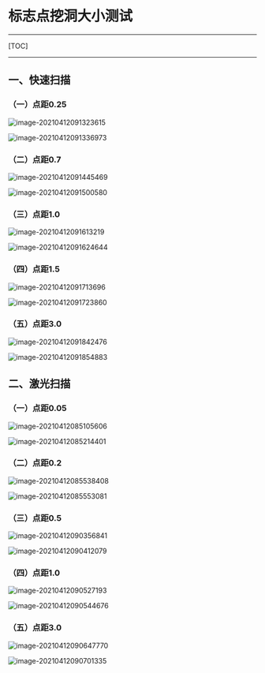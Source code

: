 # 标志点挖洞大小测试

------

[TOC]

------

## 一、快速扫描

### （一）点距0.25

![image-20210412091323615](C:\Users\Administrator\AppData\Roaming\Typora\typora-user-images\image-20210412091323615.png)

![image-20210412091336973](C:\Users\Administrator\AppData\Roaming\Typora\typora-user-images\image-20210412091336973.png)

### （二）点距0.7

![image-20210412091445469](C:\Users\Administrator\AppData\Roaming\Typora\typora-user-images\image-20210412091445469.png)

![image-20210412091500580](C:\Users\Administrator\AppData\Roaming\Typora\typora-user-images\image-20210412091500580.png)

### （三）点距1.0

![image-20210412091613219](C:\Users\Administrator\AppData\Roaming\Typora\typora-user-images\image-20210412091613219.png)

![image-20210412091624644](C:\Users\Administrator\AppData\Roaming\Typora\typora-user-images\image-20210412091624644.png)

### （四）点距1.5

![image-20210412091713696](C:\Users\Administrator\AppData\Roaming\Typora\typora-user-images\image-20210412091713696.png)

![image-20210412091723860](C:\Users\Administrator\AppData\Roaming\Typora\typora-user-images\image-20210412091723860.png)

### （五）点距3.0

![image-20210412091842476](C:\Users\Administrator\AppData\Roaming\Typora\typora-user-images\image-20210412091842476.png)

![image-20210412091854883](C:\Users\Administrator\AppData\Roaming\Typora\typora-user-images\image-20210412091854883.png)

## 二、激光扫描

### （一）点距0.05

<img src="C:\Users\Administrator\AppData\Roaming\Typora\typora-user-images\image-20210412085105606.png" alt="image-20210412085105606"  />

![image-20210412085214401](C:\Users\Administrator\AppData\Roaming\Typora\typora-user-images\image-20210412085214401.png)

### （二）点距0.2

![image-20210412085538408](C:\Users\Administrator\AppData\Roaming\Typora\typora-user-images\image-20210412085538408.png)

![image-20210412085553081](C:\Users\Administrator\AppData\Roaming\Typora\typora-user-images\image-20210412085553081.png)

### （三）点距0.5

![image-20210412090356841](C:\Users\Administrator\AppData\Roaming\Typora\typora-user-images\image-20210412090356841.png)

![image-20210412090412079](C:\Users\Administrator\AppData\Roaming\Typora\typora-user-images\image-20210412090412079.png)

### （四）点距1.0

![image-20210412090527193](C:\Users\Administrator\AppData\Roaming\Typora\typora-user-images\image-20210412090527193.png)

![image-20210412090544676](C:\Users\Administrator\AppData\Roaming\Typora\typora-user-images\image-20210412090544676.png)

### （五）点距3.0

![image-20210412090647770](C:\Users\Administrator\AppData\Roaming\Typora\typora-user-images\image-20210412090647770.png)

![image-20210412090701335](C:\Users\Administrator\AppData\Roaming\Typora\typora-user-images\image-20210412090701335.png)

